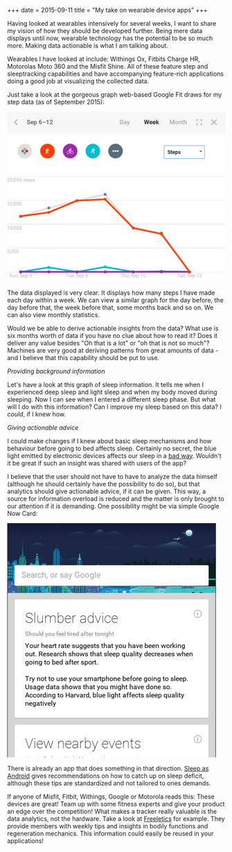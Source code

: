 +++
date = 2015-09-11
title = "My take on wearable device apps"
+++

Having looked at wearables intensively for several weeks, I want to share my vision
of how they should be developed further. Being mere data displays until now, wearable technology
has the potential to be so much more. Making data actionable is what I am talking about.

Wearables I have looked at include: Withings Ox, Fitbits Charge HR, Motorolas Moto 360
and the Misfit Shine. All of these feature step and sleeptracking capabilities
and have accompanying feature-rich applications doing a good job at
visualizing the collected data.

Just take a look at the gorgeous graph web-based Google Fit draws for
my step data (as of September 2015):

![Google Fit walking statistics](wearables-walk-stat.png)

The data displayed is very clear. It displays how many steps I have made
each day within a week.
We can view a similar graph for the day before, the day before that,
the week before that, some months back and so on. We can
also view monthly statistics.

Would we be able to derive actionable insights from the data? What use is six months worth
of data if you have no clue about how to read it? Does it deliver any value besides "Oh that is a lot"
or "oh that is not so much"? Machines are very good at deriving
patterns from great amounts of data - and I believe that this capability should be put to use.

*Providing background information*

Let's have a look at this graph of sleep information.
It tells me when I experienced deep sleep and light sleep and when my body moved during sleeping.
Now I can see when I entered a different sleep phase. But what will I do with this information?
Can I improve my sleep based on this data? I *could*, if I knew how.

*Giving actionable advice*

I could make changes if I knew about basic sleep mechanisms and how behaviour before going to bed affects sleep.
Certainly no secret, the blue light emitted by electronic devices affects our sleep in a [bad way](http://www.health.harvard.edu/staying-healthy/blue-light-has-a-dark-side).
Wouldn't it be great if such an insight was shared with users of the app?

I believe that the user should not have to have to analyze the data himself (although he should certainly have the possibility to do so),
but that analytics should give actionable advice, if it can be given. This way, a source
for information overload is reduced and the matter is only brought to our attention if
it is demanding. One possibility might be via simple Google Now Card:

![Google Now Card sleep advice](wearables-google-now-advice.png)

There is already an app that does something in that direction. [Sleep as Android](https://play.google.com/store/apps/details?id=com.urbandroid.sleep) gives recommendations on how to catch up on sleep deficit, although
these tips are standardized and not tailored to ones demands.

If anyone of Misfit, Fitbit, Withings, Google or Motorola reads this: These devices are great!
Team up with some fitness experts and give your product an edge over the competition!
What makes a tracker really valuable is the data analytics, not the hardware. Take a look
at [Freeletics](http://freeletics.com) for example. They provide members with weekly tips and insights
in bodily functions and regeneration mechanics. This information could easily be reused in
your applications!
